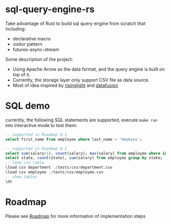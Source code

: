 # sql-query-engine-rs

Take advantage of Rust to build sql query engine from scratch that including:

- declarative macro
- visitor pattern
- futures-async-stream

Some description of the project:
- Using Apache Arrow as the data format, and the query engine is built on top of it.
- Currently, the storage layer only support CSV file as data source.
- Most of idea inspired by [risinglight](https://github.com/risinglightdb/risinglight) and [datafusion](https://github.com/apache/arrow-datafusion)

# SQL demo

currently, the following SQL statements are supported, execute `make run` into interactive mode to test them:

```sql
-- supported in Roadmap 0.1
select first_name from employee where last_name = 'Hopkins';

-- supported in Roadmap 0.2
select sum(salary+1), count(salary), max(salary) from employee where id > 1;
select state, count(state), sum(salary) from employee group by state;
-- load csv table
\load csv department ./tests/csv/department.csv
\load csv employee ./tests/csv/employee.csv
-- show tables
\dt
```


# Roadmap

Please see [Roadmap](https://github.com/Fedomn/sql-query-engine-rs/issues?q=roadmap) for more information of implementation steps
